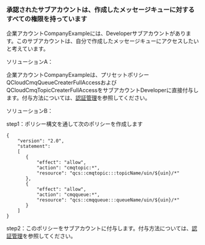 ### 承認されたサブアカウントは、作成したメッセージキューに対するすべての権限を持っています

企業アカウントCompanyExampleには、Developerサブアカウントがあります。このサブアカウントは、自分で作成したメッセージキューにアクセスしたいと考えています。

ソリューションA：

企業アカウントCompanyExampleは、プリセットポリシーQCloudCmqQueueCreaterFullAccessおよびQCloudCmqTopicCreaterFullAccessをサブアカウントDeveloperに直接付与します。付与方法については、[認証管理](https://intl.cloud.tencent.com/document/product/598/10602)を参照してください。

ソリューションB：

step1：ポリシー構文を通して次のポリシーを作成します

```
{
    "version": "2.0",
    "statement":
    [
       {
           "effect": "allow",
           "action": "cmqtopic:*",
           "resource": "qcs::cmqtopic:::topicName/uin/${uin}/*"
       },
       {
           "effect": "allow",
           "action": "cmqqueue:*",
           "resource": "qcs::cmqqueue:::queueName/uin/${uin}/*"
       }
    ]
}
```

step2：このポリシーをサブアカウントに付与します。付与方法については、[認証管理](https://intl.cloud.tencent.com/document/product/598/10602)を参照してください。


